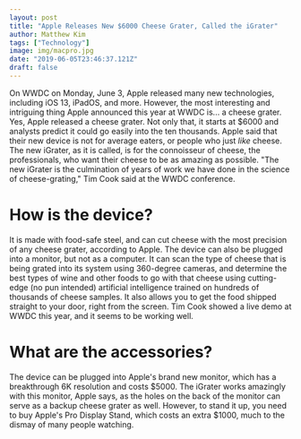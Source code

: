 ```yaml
---
layout: post
title: "Apple Releases New $6000 Cheese Grater, Called the iGrater"
author: Matthew Kim
tags: ["Technology"]
image: img/macpro.jpg
date: "2019-06-05T23:46:37.121Z"
draft: false
---
```


  On WWDC on Monday, June 3, Apple released many new technologies, including iOS 13, iPadOS, and more. However, the most interesting and intriguing thing Apple announced this year at WWDC is... a cheese grater. Yes, Apple released a cheese grater. Not only that, it starts at $6000 and analysts predict it could go easily into the ten thousands. Apple said that their new device is not for average eaters, or people who just *like* cheese. The new iGrater, as it is called, is for the connoisseur of cheese, the professionals, who want their cheese to be as amazing as possible. "The new iGrater is the culmination of years of work we have done in the science of cheese-grating," Tim Cook said at the WWDC conference. 

# How is the device?

  It is made with food-safe steel, and can cut cheese with the most precision of any cheese grater, according to Apple. The device can also be plugged into a monitor, but not as a computer. It can scan the type of cheese that is being grated into its system using 360-degree cameras, and determine the best types of wine and other foods to go with that cheese using cutting-edge (no pun intended) artificial intelligence trained on hundreds of thousands of cheese samples. It also allows you to get the food shipped straight to your door, right from the screen. Tim Cook showed a live demo at WWDC this year, and it seems to be working well. 

# What are the accessories?

  The device can be plugged into Apple's brand new monitor, which has a breakthrough 6K resolution and costs $5000. The iGrater works amazingly with this monitor, Apple says, as the holes on the back of the monitor can serve as a backup cheese grater as well. However, to stand it up, you need to buy Apple's Pro Display Stand, which costs an extra $1000, much to the dismay of many people watching.
